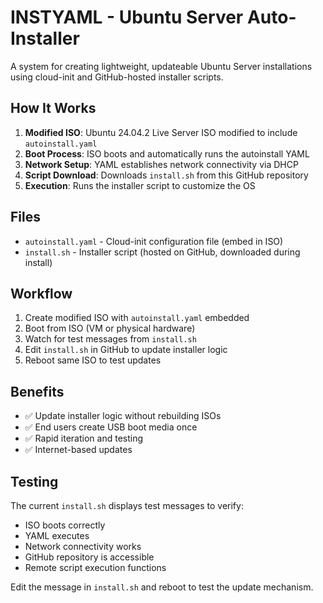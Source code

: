 # INSTYAML - Ubuntu Server Auto-Installer

A system for creating lightweight, updateable Ubuntu Server installations using cloud-init and GitHub-hosted installer scripts.

## How It Works

1. **Modified ISO**: Ubuntu 24.04.2 Live Server ISO modified to include `autoinstall.yaml`
2. **Boot Process**: ISO boots and automatically runs the autoinstall YAML
3. **Network Setup**: YAML establishes network connectivity via DHCP
4. **Script Download**: Downloads `install.sh` from this GitHub repository
5. **Execution**: Runs the installer script to customize the OS

## Files

- `autoinstall.yaml` - Cloud-init configuration file (embed in ISO)
- `install.sh` - Installer script (hosted on GitHub, downloaded during install)

## Workflow

1. Create modified ISO with `autoinstall.yaml` embedded
2. Boot from ISO (VM or physical hardware)
3. Watch for test messages from `install.sh`
4. Edit `install.sh` in GitHub to update installer logic
5. Reboot same ISO to test updates

## Benefits

- ✅ Update installer logic without rebuilding ISOs
- ✅ End users create USB boot media once
- ✅ Rapid iteration and testing
- ✅ Internet-based updates

## Testing

The current `install.sh` displays test messages to verify:
- ISO boots correctly
- YAML executes
- Network connectivity works
- GitHub repository is accessible
- Remote script execution functions

Edit the message in `install.sh` and reboot to test the update mechanism.
